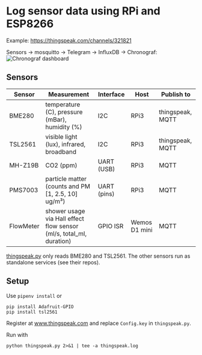 # Log sensor data using RPi and ESP8266
Example: https://thingspeak.com/channels/321821

Sensors -> mosquitto -> Telegram -> InfluxDB -> Chronograf:
![Chronograf dashboard](https://i.imgur.com/KdjZi8j.png)

## Sensors
| Sensor    	| Measurement                                                         	| Interface   	| Host           	| Publish to           	|
|-----------	|---------------------------------------------------------------------	|-------------	|---------------	|----------------------	|
| BME280    	| temperature (C), pressure (mBar), humidity (%)                      	| I2C         	| RPi3          	| thingspeak, MQTT 	|
| TSL2561   	| visible light (lux), infrared, broadband                            	| I2C         	| RPi3          	| thingspeak, MQTT 	|
| MH-Z19B   	| CO2 (ppm)                                                           	| UART (USB)  	| RPi3          	| MQTT                 	|
| PMS7003   	| particle matter (counts and PM [1, 2.5, 10] ug/m³)                  	| UART (pins) 	| RPi3          	| MQTT                 	|
| FlowMeter 	| shower usage via Hall effect flow sensor (ml/s, total_ml, duration) 	| GPIO ISR    	| Wemos D1 mini 	| MQTT                 	|

[thingspeak.py](thingspeak.py) only reads BME280 and TSL2561. The other sensors run as standalone services (see their repos).

## Setup

Use `pipenv install` or
~~~
pip install Adafruit-GPIO
pip install tsl2561
~~~
Register at www.thingspeak.com and replace `Config.key` in `thingspeak.py`.

Run with
~~~
python thingspeak.py 2>&1 | tee -a thingspeak.log
~~~
